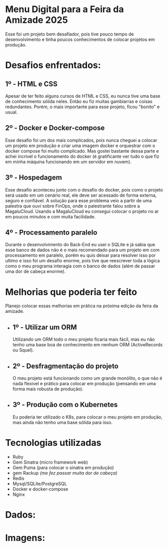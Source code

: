# Menu Digital para a Feira da Amizade 2025
Esse foi um projeto bem desafiador, pois tive pouco tempo de desenvolvimento e tinha poucos conhecimentos de colocar projetos em produção. 

# Desafios enfrentados:
## 1º - HTML e CSS
Apesar de ter feito alguns cursos de HTML e CSS, eu nunca tive uma base de conhecimento sólida neles. Então eu fiz muitas gambiarras e coisas redundantes. Porém, o mais importante para esse projeto, ficou "bonito" e usual.

## 2º - Docker e Docker-compose 
Esse desafio foi um dos mais complicados, pois nunca cheguei a colocar um projeto em produção e criar uma imagem docker e orquestrar com o docker compose foi muito complicado. Mas gostei bastante dessa parte e achei incrível o funcionamento do docker (é gratificante ver tudo o que fiz em minha máquina funcionando em um servidor em nuvem).

## 3º - Hospedagem
Esse desafio aconteceu junto com o desafio do docker, pois como o projeto será usado em um cenário real, ele deve ser acessado de forma externa, seguro e confiável. A solução para esse problema veio a partir de uma palestra que ouvi sobre FinOps, onde o palestrante falou sobre a MagaluCloud. Usando a MagaluCloud eu consegui colocar o projeto no ar em poucos minutos e com muita facilidade.

## 4º - Processamento paralelo
Durante o desenvolvimento do Back-End eu usei o SQLite e já sabia que esse banco de dados não é o mais recomendado para um projeto em com processamento em paralelo, porém eu quis deixar para resolver isso por ultimo e isso foi um desafio enorme, pois tive que reescrever toda a lógica como o meu programa interagia com o banco de dados (além de passar uma dor de cabeça enorme).

# Melhorias que poderia ter feito
Planejo colocar essas melhorias em prática na próxima edição da feira da amizade.
 - ##  1º - Utilizar um ORM
    Utilizando um ORM todo o meu projeto ficaria mais fácil, mas eu não tenho uma base boa de conhecimento em nenhum ORM (ActiveRecords ou Squel).
 - ## 2º - Desfragmentação do projeto
    O meu projeto está funcionando como um grande monólito, o que não é nada flexivel e prático para colocar em produção (pensando em uma forma mais robusta de produção).
 - ## 3º - Produção com o Kubernetes
    Eu poderia ter utilizado o K8s, para colocar o meu projeto em produção, mas ainda não tenho uma base sólida para isso.

# Tecnologias utilizadas
 - Ruby 
  - Gem Sinatra (micro framework web)
  - Gem Puma (para colocar o sinatra em produção)
  - gem Rackup _(me fez passar muita dor de cabeça)_
 - Redis
 - Mysql/SQLite/PostgreSQL
 - Docker e docker-compose
 - Nginx


# Dados: 
    
# Imagens: 

